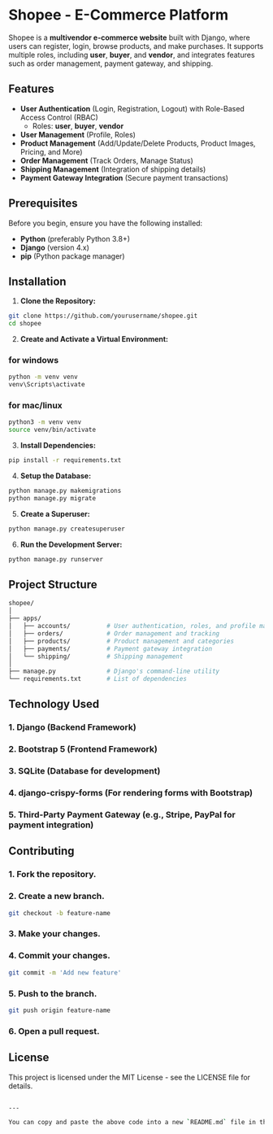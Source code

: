 # Shopee - E-Commerce Platform

Shopee is a **multivendor e-commerce website** built with Django, where users can register, login, browse products, and make purchases. It supports multiple roles, including **user**, **buyer**, and **vendor**, and integrates features such as order management, payment gateway, and shipping.

## Features

- **User Authentication** (Login, Registration, Logout) with Role-Based Access Control (RBAC)
  - Roles: **user**, **buyer**, **vendor**
- **User Management** (Profile, Roles)
- **Product Management** (Add/Update/Delete Products, Product Images, Pricing, and More)
- **Order Management** (Track Orders, Manage Status)
- **Shipping Management** (Integration of shipping details)
- **Payment Gateway Integration** (Secure payment transactions)

## Prerequisites

Before you begin, ensure you have the following installed:

- **Python** (preferably Python 3.8+)
- **Django** (version 4.x)
- **pip** (Python package manager)

## Installation

1. **Clone the Repository:**

```bash
git clone https://github.com/yourusername/shopee.git
cd shopee
```

2. **Create and Activate a Virtual Environment:**

### for windows

```bash
python -m venv venv
venv\Scripts\activate
```

### for mac/linux

```bash
python3 -m venv venv
source venv/bin/activate
```

3. **Install Dependencies:**

```bash
pip install -r requirements.txt
```

4. **Setup the Database:**

```bash
python manage.py makemigrations
python manage.py migrate
```

5. **Create a Superuser:**

```bash
python manage.py createsuperuser
```

6. **Run the Development Server:**

```bash
python manage.py runserver
```

## Project Structure

```bash
shopee/
│
├── apps/
│   ├── accounts/          # User authentication, roles, and profile management
│   ├── orders/            # Order management and tracking
│   ├── products/          # Product management and categories
│   ├── payments/          # Payment gateway integration
│   └── shipping/          # Shipping management
│
├── manage.py              # Django's command-line utility
└── requirements.txt       # List of dependencies
```

## Technology Used

### 1. Django (Backend Framework)

### 2. Bootstrap 5 (Frontend Framework)

### 3. SQLite (Database for development)

### 4. django-crispy-forms (For rendering forms with Bootstrap)

### 5. Third-Party Payment Gateway (e.g., Stripe, PayPal for payment integration)

## Contributing

### 1. Fork the repository.

### 2. Create a new branch.

```bash
git checkout -b feature-name
```

### 3. Make your changes.

### 4. Commit your changes.

```bash
git commit -m 'Add new feature'
```

### 5. Push to the branch.

```bash
git push origin feature-name
```

### 6. Open a pull request.

## License

This project is licensed under the MIT License - see the LICENSE file for details.

```bash

---

You can copy and paste the above code into a new `README.md` file in the root directory of your project. Let me know if you'd like any additional customizations! 😊

```
